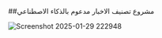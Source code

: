 ##مشروع تصنيف الاخبار مدعوم بالذكاء الاصطناعي 

![Screenshot 2025-01-29 222948](https://github.com/user-attachments/assets/766470ae-4688-42aa-9389-73f27861656e)
